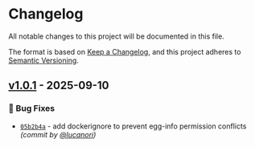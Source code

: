 # Changelog
All notable changes to this project will be documented in this file.

The format is based on [Keep a Changelog](https://keepachangelog.com/en/1.0.0/),
and this project adheres to [Semantic Versioning](https://semver.org/spec/v2.0.0.html).

## [v1.0.1] - 2025-09-10
### :bug: Bug Fixes
- [`05b2b4a`](https://github.com/lucanori/reminder-bot/commit/05b2b4ae64e9417518eb8b6e8cf75e467814c284) - add dockerignore to prevent egg-info permission conflicts *(commit by [@lucanori](https://github.com/lucanori))*

[v1.0.1]: https://github.com/lucanori/reminder-bot/compare/v1.0.0...v1.0.1
